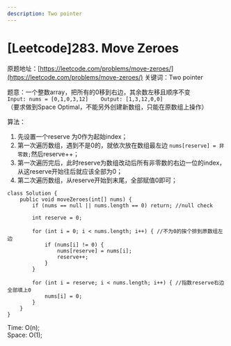 ```yaml
---
description: Two pointer
---
```


# \[Leetcode\]283. Move Zeroes

原题地址：[https://leetcode.com/problems/move-zeroes/](https://leetcode.com/problems/move-zeroes/) 关键词：Two pointer

题意：一个整数array，把所有的0移到右边，其余数左移且顺序不变  
`Input: nums = [0,1,0,3,12]   
Output: [1,3,12,0,0]`  
（要求做到Space Optimal，不能另外创建新数组，只能在原数组上操作）



算法：

1. 先设置一个reserve 为0作为起始index；
2. 第一次遍历数组，遇到不是0的，就依次放在数组最左边 `nums[reserve] = 非零数;`然后reserve++；
3. 第一次遍历完后，此时reserve为数组改动后所有非零数的右边一位的index，从这reserve开始往后就应该全部为0；
4. 第二次遍历数组，从reserve开始到末尾，全部赋值0即可；

```text
class Solution {
    public void moveZeroes(int[] nums) {
        if (nums == null || nums.length == 0) return; //null check
        
        int reserve = 0;
        
        for (int i = 0; i < nums.length; i++) { //不为0的挨个排到原数组左边 
            if (nums[i] != 0) {
                nums[reserve] = nums[i];
                reserve++;
            }
        }
        
        for (int i = reserve; i < nums.length; i++) { //指数reserve右边全部填上0
            nums[i] = 0;
        }
    }
}
```

Time: O\(n\);  
Space: O\(1\);


